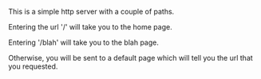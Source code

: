 This is a simple http server with a couple of paths.

Entering the url '/' will take you to the home page.

Entering '/blah' will take you to the blah page.

Otherwise, you will be sent to a default page which will tell you the url that you requested.

